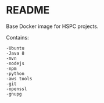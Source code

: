 # README #

Base Docker image for HSPC projects.

Contains:

    -Ubuntu
    -Java 8
    -mvn
    -nodejs
    -npm
    -python
    -aws tools
    -git
    -openssl
    -gnupg